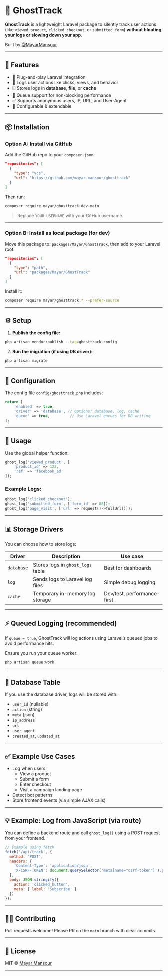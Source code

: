 # 👻 GhostTrack

**GhostTrack** is a lightweight Laravel package to silently track user actions (like `viewed_product`, `clicked_checkout`, or `submitted_form`) **without bloating your logs or slowing down your app**.

Built by [@MayarMansour](https://github.com/mayar-mansour)

---

## 🚀 Features

- 🧩 Plug-and-play Laravel integration
- 📝 Logs user actions like clicks, views, and behavior
- 🗄️ Stores logs in **database**, **file**, or **cache**
- 🧵 Queue support for non-blocking performance
- ✅ Supports anonymous users, IP, URL, and User-Agent
- 🔧 Configurable & extendable

---

## 📦 Installation

### Option A: Install via GitHub

Add the GitHub repo to your `composer.json`:

```json
"repositories": [
  {
    "type": "vcs",
    "url": "https://github.com/mayar-mansour/ghosttrack"
  }
]
```

Then run:

```bash
composer require mayar/ghosttrack:dev-main
```

> Replace `YOUR_USERNAME` with your GitHub username.

---

### Option B: Install as local package (for dev)

Move this package to: `packages/Mayar/GhostTrack`, then add to your Laravel root:

```json
"repositories": [
  {
    "type": "path",
    "url": "packages/Mayar/GhostTrack"
  }
]
```

Install it:

```bash
composer require mayar/ghosttrack:* --prefer-source
```

---

## ⚙️ Setup

1. **Publish the config file:**

```bash
php artisan vendor:publish --tag=ghosttrack-config
```

2. **Run the migration (if using DB driver):**

```bash
php artisan migrate
```

---

## 🔧 Configuration

The config file `config/ghosttrack.php` includes:

```php
return [
    'enabled' => true,
    'driver' => 'database', // Options: database, log, cache
    'queue' => true,         // Use Laravel queues for DB writing
];
```

---

## 🧪 Usage

Use the global helper function:

```php
ghost_log('viewed_product', [
    'product_id' => 123,
    'ref' => 'facebook_ad'
]);
```

### Example Logs:

```php
ghost_log('clicked_checkout');
ghost_log('submitted_form', ['form_id' => 88]);
ghost_log('page_visit', ['url' => request()->fullUrl()]);
```

---

## 📊 Storage Drivers

You can choose how to store logs:

| Driver   | Description                        | Use case                  |
|----------|------------------------------------|---------------------------|
| `database` | Stores logs in `ghost_logs` table   | Best for dashboards        |
| `log`    | Sends logs to Laravel log files    | Simple debug logging       |
| `cache`  | Temporary in-memory log storage    | Dev/test, performance-first|

---

## ⚡ Queued Logging (recommended)

If `queue = true`, GhostTrack will log actions using Laravel’s queued jobs to avoid performance hits.

Ensure you run your queue worker:

```bash
php artisan queue:work
```

---

## 📂 Database Table

If you use the database driver, logs will be stored with:

- `user_id` (nullable)
- `action` (string)
- `meta` (json)
- `ip_address`
- `url`
- `user_agent`
- `created_at`, `updated_at`

---

## ✅ Example Use Cases

- Log when users:
  - View a product
  - Submit a form
  - Enter checkout
  - Visit a campaign landing page
- Detect bot patterns
- Store frontend events (via simple AJAX calls)

---

## 💡 Example: Log from JavaScript (via route)

You can define a backend route and call `ghost_log()` using a POST request from your frontend.

```js
// Example using fetch
fetch('/api/track', {
  method: 'POST',
  headers: {
    'Content-Type': 'application/json',
    'X-CSRF-TOKEN': document.querySelector('meta[name="csrf-token"]').getAttribute('content')
  },
  body: JSON.stringify({
    action: 'clicked_button',
    meta: { label: 'Subscribe' }
  })
});
```

---

## 🧑‍💻 Contributing

Pull requests welcome! Please PR on the `main` branch with clear commits.

---

## 📄 License

MIT © [Mayar Mansour](https://github.com/mayar-mansour)

---
